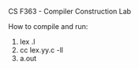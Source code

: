 CS F363 - Compiler Construction Lab

How to compile and run:
1. lex <FILENAME>.l
2. cc lex.yy.c -ll
3. a.out